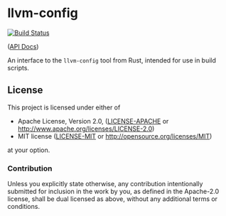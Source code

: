 # llvm-config

[![Build Status](https://travis-ci.com/Michael-F-Bryan/llvm-config.svg?branch=master)](https://travis-ci.com/Michael-F-Bryan/llvm-config)

([API Docs])

An interface to the `llvm-config` tool from Rust, intended for use in build
scripts.

## License

This project is licensed under either of

 * Apache License, Version 2.0, ([LICENSE-APACHE](LICENSE-APACHE.md) or
   http://www.apache.org/licenses/LICENSE-2.0)
 * MIT license ([LICENSE-MIT](LICENSE-MIT.md) or
   http://opensource.org/licenses/MIT)

at your option.

### Contribution

Unless you explicitly state otherwise, any contribution intentionally
submitted for inclusion in the work by you, as defined in the Apache-2.0
license, shall be dual licensed as above, without any additional terms or
conditions.

[API Docs]: https://michael-f-bryan.github.io/llvm-config
